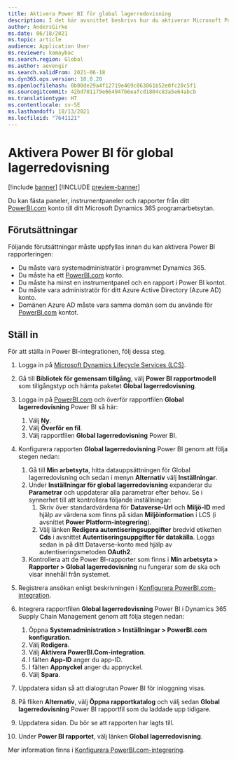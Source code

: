 ```yaml
---
title: Aktivera Power BI för global lagerredovisning
description: I det här avsnittet beskrivs hur du aktiverar Microsoft Power BI för global lagerredovisningen.
author: AndersGirke
ms.date: 06/18/2021
ms.topic: article
audience: Application User
ms.reviewer: kamaybac
ms.search.region: Global
ms.author: aevengir
ms.search.validFrom: 2021-06-18
ms.dyn365.ops.version: 10.0.20
ms.openlocfilehash: 0b00de29a4f12719e469c063861b52e0fc20c5f1
ms.sourcegitcommit: 42bd701179e664947b6eafcd1804c83a5e64abcb
ms.translationtype: HT
ms.contentlocale: sv-SE
ms.lasthandoff: 10/13/2021
ms.locfileid: "7641121"
---
```

# <a name="enable-power-bi-for-global-inventory-accounting"></a>Aktivera Power BI för global lagerredovisning

[!include [banner](../includes/banner.md)]
[!INCLUDE [preview-banner](../includes/preview-banner.md)]

Du kan fästa paneler, instrumentpaneler och rapporter från ditt [PowerBI.com](https://powerbi.com/) konto till ditt Microsoft Dynamics 365 programarbetsytan.

## <a name="prerequisites"></a>Förutsättningar

Följande förutsättningar måste uppfyllas innan du kan aktivera Power BI rapporteringen:

- Du måste vara systemadministratör i programmet Dynamics 365.
- Du måste ha ett [PowerBI.com](https://powerbi.com/) konto.
- Du måste ha minst en instrumentpanel och en rapport i Power BI kontot.
- Du måste vara administratör för ditt Azure Active Directory (Azure AD) konto.
- Domänen Azure AD måste vara samma domän som du använde för [PowerBI.com](https://powerbi.com/) kontot.

## <a name="setup"></a>Ställ in

För att ställa in Power BI-integrationen, följ dessa steg.

1. Logga in på [Microsoft Dynamics Lifecycle Services (LCS)](https://lcs.dynamics.com/Logon/Index).
1. Gå till **Bibliotek för gemensam tillgång**, välj **Power BI rapportmodell** som tillgångstyp och hämta paketet **Global lagerredovisning**. 
1. Logga in på [PowerBI.com](https://app.powerbi.com/)  och överför rapportfilen **Global lagerredovisning** Power BI så här:

    1. Välj **Ny**.
    1. Välj **Överför en fil**.
    1. Välj rapportfilen **Global lagerredovisning** Power BI.

1. Konfigurera rapporten **Global lagerredovisning** Power BI genom att följa stegen nedan:

    1. Gå till **Min arbetsyta**, hitta datauppsättningen för Global lagerredovisning och sedan i menyn **Alternativ** välj **Inställningar**.
    1. Under **Inställningar för global lagerredovisning** expanderar du **Parametrar** och uppdaterar alla parametrar efter behov. Se i synnerhet till att kontrollera följande inställningar:
        1. Skriv över standardvärdena för **Dataverse-Url** och **Miljö-ID** med hjälp av värdena som finns på sidan **Miljöinformation** i LCS (i avsnittet **Power Platform-integrering**).
        1. Välj länken **Redigera autentiseringsuppgifter** bredvid etiketten **Cds** i avsnittet **Autentiseringsuppgifter för datakälla**. Logga sedan in på ditt Dataverse-konto med hjälp av autentiseringsmetoden **OAuth2**.
    1. Kontrollera att de Power BI-rapporter som finns i **Min arbetsyta \> Rapporter \> Global lagerredovisning** nu fungerar som de ska och visar innehåll från systemet.

1. Registrera ansökan enligt beskrivningen i [Konfigurera PowerBI.com-integration](../../fin-ops-core/dev-itpro/analytics/configure-power-bi-integration.md#registration-process).
1. Integrera rapportfilen **Global lagerredovisning** Power BI i Dynamics 365 Supply Chain Management genom att följa stegen nedan:

    1. Öppna **Systemadministration \> Inställningar \> PowerBI.com konfiguration**.
    1. Välj **Redigera**.
    1. Välj **Aktivera PowerBI.Com-integration**.
    1. I fälten **App-ID** anger du app-ID.
    1. I fälten **Appnyckel** anger du appnyckel.
    1. Välj **Spara**.

1. Uppdatera sidan så att dialogrutan Power BI för inloggning visas.
1. På fliken **Alternativ**, välj **Öppna rapportkatalog** och välj sedan **Global lagerredovisning** Power BI rapportfil som du laddade upp tidigare.
1. Uppdatera sidan. Du bör se att rapporten har lagts till.
1. Under **Power BI rapportet**, välj länken **Global lagerredovisning**.

Mer information finns i [Konfigurera PowerBI.com-integrering](../../fin-ops-core/dev-itpro/analytics/configure-power-bi-integration.md).
